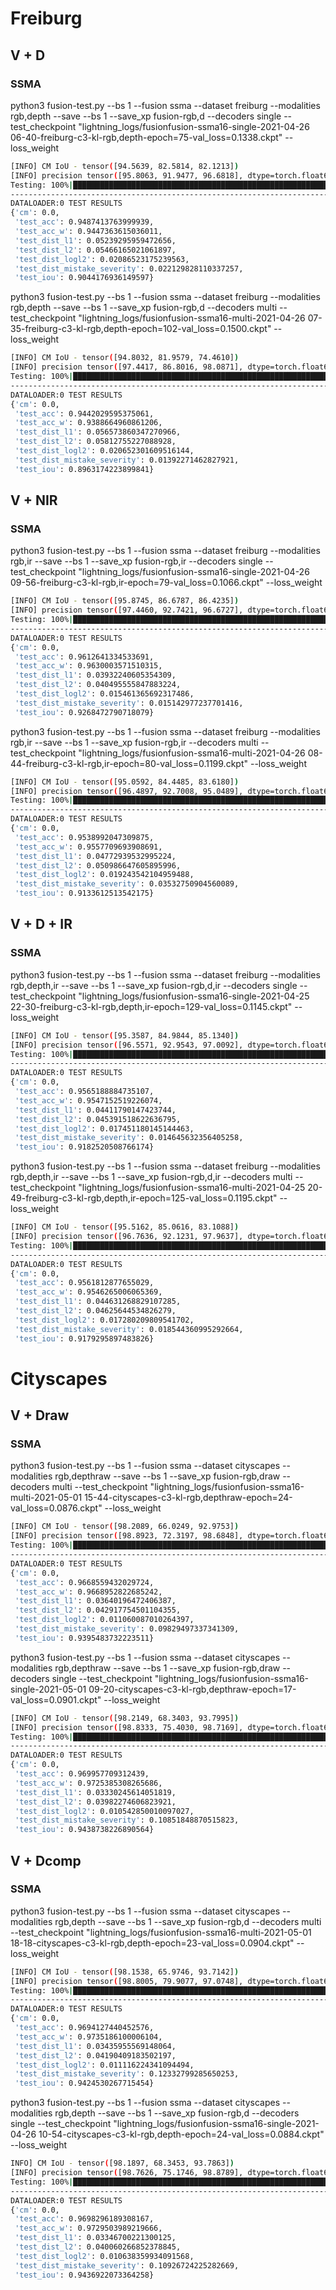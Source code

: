# Freiburg

## V + D

### SSMA

python3 fusion-test.py  --bs 1 --fusion ssma --dataset freiburg --modalities rgb,depth --save --bs 1 --save_xp fusion-rgb,d --decoders single --test_checkpoint "lightning_logs/fusionfusion-ssma16-single-2021-04-26 06-40-freiburg-c3-kl-rgb,depth-epoch=75-val_loss=0.1338.ckpt" --loss_weight
```bash
[INFO] CM IoU - tensor([94.5639, 82.5814, 82.1213])
[INFO] precision tensor([95.8063, 91.9477, 96.6818], dtype=torch.float64) (94.81193395523326) | recall tensor([98.6471, 89.0193, 84.5031], dtype=torch.float64) (90.72317911016725)
Testing: 100%|████████████████████████████████████████████████████████████████████████████████████████████████████████████████| 136/136 [02:55<00:00,  1.29s/it]
--------------------------------------------------------------------------------
DATALOADER:0 TEST RESULTS
{'cm': 0.0,
 'test_acc': 0.9487413763999939,
 'test_acc_w': 0.9447363615036011,
 'test_dist_l1': 0.05239295959472656,
 'test_dist_l2': 0.05466165021061897,
 'test_dist_logl2': 0.02086523175239563,
 'test_dist_mistake_severity': 0.022129828110337257,
 'test_iou': 0.9044176936149597}

```

python3 fusion-test.py  --bs 1 --fusion ssma --dataset freiburg --modalities rgb,depth --save --bs 1 --save_xp fusion-rgb,d --decoders multi --test_checkpoint "lightning_logs/fusionfusion-ssma16-multi-2021-04-26 07-35-freiburg-c3-kl-rgb,depth-epoch=102-val_loss=0.1500.ckpt" --loss_weight
```bash
[INFO] CM IoU - tensor([94.8032, 81.9579, 74.4610])
[INFO] precision tensor([97.4417, 86.8016, 98.0871], dtype=torch.float64) (94.1101421206215) | recall tensor([97.2232, 93.6254, 75.5582], dtype=torch.float64) (88.80225076644615)
Testing: 100%|████████████████████████████████████████████████████████████████████████████████████████████████████████████████| 136/136 [02:48<00:00,  1.24s/it]
--------------------------------------------------------------------------------
DATALOADER:0 TEST RESULTS
{'cm': 0.0,
 'test_acc': 0.9442029595375061,
 'test_acc_w': 0.9388664960861206,
 'test_dist_l1': 0.056573860347270966,
 'test_dist_l2': 0.05812755227088928,
 'test_dist_logl2': 0.020652301609516144,
 'test_dist_mistake_severity': 0.01392271462827921,
 'test_iou': 0.8963174223899841}
```


## V + NIR

### SSMA

python3 fusion-test.py  --bs 1 --fusion ssma --dataset freiburg --modalities rgb,ir --save --bs 1 --save_xp fusion-rgb,ir --decoders single --test_checkpoint "lightning_logs/fusionfusion-ssma16-single-2021-04-26 09-56-freiburg-c3-kl-rgb,ir-epoch=79-val_loss=0.1066.ckpt" --loss_weight
```bash
[INFO] CM IoU - tensor([95.8745, 86.6787, 86.4235])
[INFO] precision tensor([97.4460, 92.7421, 96.6727], dtype=torch.float64) (95.6202870414908) | recall tensor([98.3457, 92.9863, 89.0730], dtype=torch.float64) (93.46833175367237)
Testing: 100%|████████████████████████████████████████████████████████████████████████████████████████████████████████████████| 136/136 [02:55<00:00,  1.29s/it]
--------------------------------------------------------------------------------
DATALOADER:0 TEST RESULTS
{'cm': 0.0,
 'test_acc': 0.9612641334533691,
 'test_acc_w': 0.9630003571510315,
 'test_dist_l1': 0.03932240605354309,
 'test_dist_l2': 0.040495555847883224,
 'test_dist_logl2': 0.015461365692317486,
 'test_dist_mistake_severity': 0.015142977237701416,
 'test_iou': 0.9268472790718079}
```

python3 fusion-test.py  --bs 1 --fusion ssma --dataset freiburg --modalities rgb,ir --save --bs 1 --save_xp fusion-rgb,ir --decoders multi --test_checkpoint "lightning_logs/fusionfusion-ssma16-multi-2021-04-26 08-44-freiburg-c3-kl-rgb,ir-epoch=80-val_loss=0.1199.ckpt" --loss_weight
```bash
[INFO] CM IoU - tensor([95.0592, 84.4485, 83.6180])
[INFO] precision tensor([96.4897, 92.7008, 95.0489], dtype=torch.float64) (94.74645325727002) | recall tensor([98.4644, 90.4639, 87.4259], dtype=torch.float64) (92.11806233919594)
Testing: 100%|████████████████████████████████████████████████████████████████████████████████████████████████████████████████| 136/136 [03:44<00:00,  1.65s/it]
--------------------------------------------------------------------------------
DATALOADER:0 TEST RESULTS
{'cm': 0.0,
 'test_acc': 0.9538992047309875,
 'test_acc_w': 0.9557709693908691,
 'test_dist_l1': 0.04772939532995224,
 'test_dist_l2': 0.050986647605895996,
 'test_dist_logl2': 0.019243542104959488,
 'test_dist_mistake_severity': 0.03532750904560089,
 'test_iou': 0.9133612513542175}
```


## V + D + IR

### SSMA

python3 fusion-test.py --bs 1 --fusion ssma --dataset freiburg --modalities rgb,depth,ir --save --bs 1 --save_xp fusion-rgb,d,ir --decoders single --test_checkpoint "lightning_logs/fusionfusion-ssma16-single-2021-04-25 22-30-freiburg-c3-kl-rgb,depth,ir-epoch=129-val_loss=0.1145.ckpt" --loss_weight
```bash
[INFO] CM IoU - tensor([95.3587, 84.9844, 85.1340])
[INFO] precision tensor([96.5571, 92.9543, 97.0092], dtype=torch.float64) (95.50687559970447) | recall tensor([98.7152, 90.8356, 87.4287], dtype=torch.float64) (92.32649032669093)
Testing: 100%|████████████████████████████████████████████████████████████████████████████████████████████████████████████████| 136/136 [03:04<00:00,  1.36s/it]
--------------------------------------------------------------------------------
DATALOADER:0 TEST RESULTS
{'cm': 0.0,
 'test_acc': 0.9565188884735107,
 'test_acc_w': 0.9547152519226074,
 'test_dist_l1': 0.04411790147423744,
 'test_dist_l2': 0.045391518622636795,
 'test_dist_logl2': 0.017451180145144463,
 'test_dist_mistake_severity': 0.014645632356405258,
 'test_iou': 0.9182520508766174}
```

python3 fusion-test.py  --bs 1 --fusion ssma --dataset freiburg --modalities rgb,depth,ir --save --bs 1 --save_xp fusion-rgb,d,ir --decoders multi --test_checkpoint "lightning_logs/fusionfusion-ssma16-multi-2021-04-25 20-49-freiburg-c3-kl-rgb,depth,ir-epoch=125-val_loss=0.1195.ckpt" --loss_weight
```bash
[INFO] CM IoU - tensor([95.5162, 85.0616, 83.1088])
[INFO] precision tensor([96.7636, 92.1231, 97.9637], dtype=torch.float64) (95.61677675165754) | recall tensor([98.6684, 91.7335, 84.5698], dtype=torch.float64) (91.65723435755999)
Testing: 100%|████████████████████████████████████████████████████████████████████████████████████████████████████████████████| 136/136 [03:02<00:00,  1.34s/it]
--------------------------------------------------------------------------------
DATALOADER:0 TEST RESULTS
{'cm': 0.0,
 'test_acc': 0.9561812877655029,
 'test_acc_w': 0.9546265006065369,
 'test_dist_l1': 0.044631268829107285,
 'test_dist_l2': 0.04625644534826279,
 'test_dist_logl2': 0.017280209809541702,
 'test_dist_mistake_severity': 0.018544360995292664,
 'test_iou': 0.9179295897483826}
```


# Cityscapes


## V + Draw

### SSMA

python3 fusion-test.py  --bs 1 --fusion ssma --dataset cityscapes --modalities rgb,depthraw --save --bs 1 --save_xp fusion-rgb,draw --decoders multi --test_checkpoint "lightning_logs/fusionfusion-ssma16-multi-2021-05-01 15-44-cityscapes-c3-kl-rgb,depthraw-epoch=24-val_loss=0.0876.ckpt" --loss_weight
```bash
[INFO] CM IoU - tensor([98.2089, 66.0249, 92.9753])
[INFO] precision tensor([98.8923, 72.3197, 98.6848], dtype=torch.float64) (89.96561346700412) | recall tensor([99.3012, 88.3524, 94.1418], dtype=torch.float64) (93.93178858544596)
Testing: 100%|████████████████████████████████████████████████████████████████████████████████████████████████████████████████| 233/233 [05:26<00:00,  1.40s/it]
--------------------------------------------------------------------------------
DATALOADER:0 TEST RESULTS
{'cm': 0.0,
 'test_acc': 0.9668559432029724,
 'test_acc_w': 0.9668952822685242,
 'test_dist_l1': 0.03640196472406387,
 'test_dist_l2': 0.042917754501104355,
 'test_dist_logl2': 0.011060087010264397,
 'test_dist_mistake_severity': 0.09829497337341309,
 'test_iou': 0.9395483732223511}
```

python3 fusion-test.py  --bs 1 --fusion ssma --dataset cityscapes --modalities rgb,depthraw --save --bs 1 --save_xp fusion-rgb,draw --decoders single --test_checkpoint "lightning_logs/fusionfusion-ssma16-single-2021-05-01 09-20-cityscapes-c3-kl-rgb,depthraw-epoch=17-val_loss=0.0901.ckpt" --loss_weight
```bash
[INFO] CM IoU - tensor([98.2149, 68.3403, 93.7995])
[INFO] precision tensor([98.8333, 75.4030, 98.7169], dtype=torch.float64) (90.98441453785972) | recall tensor([99.3669, 87.9462, 94.9572], dtype=torch.float64) (94.09010916960389)
Testing: 100%|████████████████████████████████████████████████████████████████████████████████████████████████████████████████| 233/233 [05:50<00:00,  1.51s/it]
--------------------------------------------------------------------------------
DATALOADER:0 TEST RESULTS
{'cm': 0.0,
 'test_acc': 0.969957709312439,
 'test_acc_w': 0.9725385308265686,
 'test_dist_l1': 0.03330245614051819,
 'test_dist_l2': 0.03982274606823921,
 'test_dist_logl2': 0.010542850010097027,
 'test_dist_mistake_severity': 0.10851848870515823,
 'test_iou': 0.9438738226890564}
```

## V + Dcomp

### SSMA

python3 fusion-test.py  --bs 1 --fusion ssma --dataset cityscapes --modalities rgb,depth --save --bs 1 --save_xp fusion-rgb,d --decoders multi --test_checkpoint "lightning_logs/fusionfusion-ssma16-multi-2021-05-01 18-18-cityscapes-c3-kl-rgb,depth-epoch=23-val_loss=0.0904.ckpt" --loss_weight
```bash
[INFO] CM IoU - tensor([98.1538, 65.9746, 93.7142])
[INFO] precision tensor([98.8005, 79.9077, 97.0748], dtype=torch.float64) (91.9276938198268) | recall tensor([99.3376, 79.0957, 96.4374], dtype=torch.float64) (91.62356486030205)
Testing: 100%|████████████████████████████████████████████████████████████████████████████████████████████████████████████████| 233/233 [05:25<00:00,  1.40s/it]
--------------------------------------------------------------------------------
DATALOADER:0 TEST RESULTS
{'cm': 0.0,
 'test_acc': 0.9694127440452576,
 'test_acc_w': 0.9735186100006104,
 'test_dist_l1': 0.03435955569148064,
 'test_dist_l2': 0.04190409183502197,
 'test_dist_logl2': 0.011116224341094494,
 'test_dist_mistake_severity': 0.12332799285650253,
 'test_iou': 0.9424530267715454}
```

python3 fusion-test.py  --bs 1 --fusion ssma --dataset cityscapes --modalities rgb,depth --save --bs 1 --save_xp fusion-rgb,d --decoders single --test_checkpoint "lightning_logs/fusionfusion-ssma16-single-2021-04-26 10-54-cityscapes-c3-kl-rgb,depth-epoch=24-val_loss=0.0884.ckpt" --loss_weight
```bash
INFO] CM IoU - tensor([98.1897, 68.3453, 93.7863])
[INFO] precision tensor([98.7626, 75.1746, 98.8789], dtype=torch.float64) (90.93870253397776) | recall tensor([99.4127, 88.2674, 94.7943], dtype=torch.float64) (94.15811084903018)
Testing: 100%|████████████████████████████████████████████████████████████████████████████████████████████████████████████████| 233/233 [05:11<00:00,  1.34s/it]
--------------------------------------------------------------------------------
DATALOADER:0 TEST RESULTS
{'cm': 0.0,
 'test_acc': 0.9698296189308167,
 'test_acc_w': 0.9729503989219666,
 'test_dist_l1': 0.03346700221300125,
 'test_dist_l2': 0.040060266852378845,
 'test_dist_logl2': 0.010638359934091568,
 'test_dist_mistake_severity': 0.10926724225282669,
 'test_iou': 0.9436922073364258}
```
